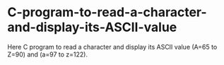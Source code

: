 # C-program-to-read-a-character-and-display-its-ASCII-value
Here C program to read a character and display its ASCII value  (A=65 to Z=90) and (a=97 to z=122).
